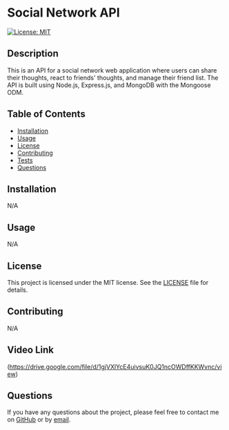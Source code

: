 # Social Network API

[![License: MIT](https://img.shields.io/badge/License-MIT-yellow.svg)](https://opensource.org/licenses/MIT)

## Description

This is an API for a social network web application where users can share their thoughts, react to friends' thoughts, and manage their friend list. The API is built using Node.js, Express.js, and MongoDB with the Mongoose ODM.

## Table of Contents

- [Installation](#installation)
- [Usage](#usage)
- [License](#license)
- [Contributing](#contributing)
- [Tests](#tests)
- [Questions](#questions)

## Installation

N/A

## Usage

N/A

## License

This project is licensed under the MIT license. See the [LICENSE](https://opensource.org/licenses/MIT) file for details.

## Contributing

N/A

## Video Link

(https://drive.google.com/file/d/1gjVXlYcE4uivsuK0JQ1ncOWDffKKWvnc/view)

## Questions

If you have any questions about the project, please feel free to contact me on [GitHub](https://github.com/Dani-Gore13) or by [email](mailto:daningore11@gmail.com).

